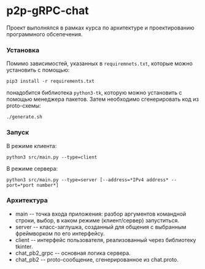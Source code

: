 # p2p-gRPC-chat

Проект выполнялся в рамках курса по архитектуре и проектированию программного обсепечения.

### Установка
Помимо зависимостей, указанных в `requiremnets.txt`, которые можно установить с помощью:
```
pip3 install -r requirements.txt
```
понадобится библиотека `python3-tk`, которую можно установить с помощью менеджера пакетов.
Затем необходимо сгенерировать код из proto-схемы:
```
./generate.sh
```

### Запуск
В режиме клиента:
```
python3 src/main.py --type=client
```

В режиме сервера:
```
python3 src/main.py --type=server [--address=*IPv4 address* --port=*port number*]
```

### Архитектура
- main -- точка входа приложения: разбор аргументов командной строки, выбор, в каком режиме (клиент/сервер) запуститься.
- server -- класс-заглушка, созданный для общения с выбранным фреймворком по его интерфейсу.
- client -- интерфейс пользователя, реализованный через библиотеку tkinter.
- chat_pb2_grpc -- основная логика сервера.
- chat_pb2 -- proto-сообщение, сгенерированное из chat.proto.
